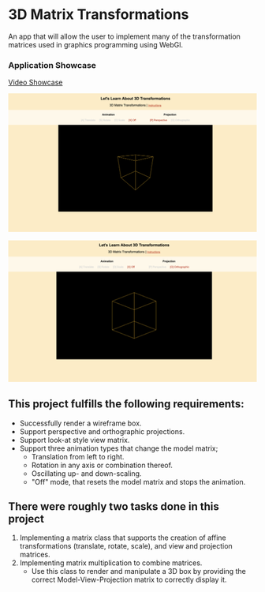 # 3D Matrix Transformations
An  app that will allow the user to implement many of the transformation matrices used in graphics programming using WebGl. 

### Application Showcase

[Video Showcase]() 

![preview img](/preview-2.png)

![preview img](/preview-1.png)

## This project fulfills the following requirements:
* Successfully render a wireframe box.
* Support perspective and orthographic projections.
* Support look-at style view matrix.
* Support three animation types that change the model matrix;
    * Translation from left to right.
    * Rotation in any axis or combination thereof.
    * Oscillating up- and down-scaling.
    * "Off" mode, that resets the model matrix and stops the   animation.

## There were roughly two tasks done in this project
1. Implementing a matrix class that supports the creation of affine transformations (translate, rotate, scale), and view and projection matrices. 
2. Implementing matrix multiplication to combine matrices. 
    * Use this class to render and manipulate a 3D box by providing the correct Model-View-Projection matrix to correctly display it.
